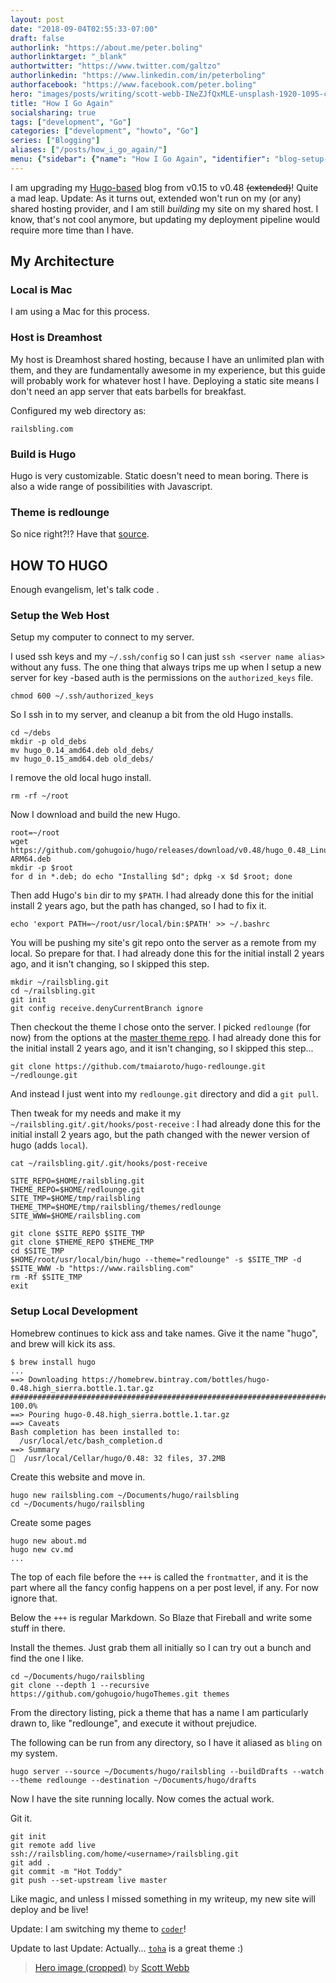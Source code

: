 ```yaml
---
layout: post
date: "2018-09-04T02:55:33-07:00"
draft: false
authorlink: "https://about.me/peter.boling"
authorlinktarget: "_blank"
authortwitter: "https://www.twitter.com/galtzo"
authorlinkedin: "https://www.linkedin.com/in/peterboling"
authorfacebook: "https://www.facebook.com/peter.boling"
hero: "images/posts/writing/scott-webb-INeZJfQxMLE-unsplash-1920-1095-crop.png"
title: "How I Go Again"
socialsharing: true
tags: ["development", "Go"]
categories: ["development", "howto", "Go"]
series: ["Blogging"]
aliases: ["/posts/how_i_go_again/"]
menu: {"sidebar": {"name": "How I Go Again", "identifier": "blog-setup-go-2", "parent": "blog-setup", "weight": 20}}
---
```

I am upgrading my [Hugo-based](https://gohugo.io/) blog from v0.15 to v0.48 ~~(extended)~~!  Quite a mad leap.  Update: As it turns out, extended won't run on my (or any) shared hosting provider, and I am still *building* my site on my shared host.  I know, that's not cool anymore, but updating my deployment pipeline would require more time than I have.

## My Architecture

### Local is Mac

I am using a Mac for this process.

### Host is Dreamhost

My host is Dreamhost shared hosting, because I have an unlimited plan with them, and they are fundamentally awesome in my experience, but this guide will probably work for whatever host I have.  Deploying a static site means I don't need an app server that eats barbells for breakfast.

Configured my web directory as:

```
railsbling.com
```

### Build is Hugo

Hugo is very customizable.  Static doesn't need to mean boring.  There is also a wide range of possibilities with Javascript.

### Theme is redlounge

So nice right?!?  Have that [source](https://github.com/tmaiaroto/hugo-redlounge).

## HOW TO HUGO

Enough evangelism, let's talk code <i class='fas fa-code'></i>.

### Setup the Web Host

Setup my computer to connect to my server.

I used ssh keys and my `~/.ssh/config` so I can just `ssh <server name alias>` without any fuss.  The one thing that always trips me up when I setup a new server for key -based auth is the permissions on the `authorized_keys` file.

```
chmod 600 ~/.ssh/authorized_keys
```

So I ssh in to my server, and cleanup a bit from the old Hugo installs.

```
cd ~/debs
mkdir -p old_debs
mv hugo_0.14_amd64.deb old_debs/
mv hugo_0.15_amd64.deb old_debs/
```

I remove the old local hugo install.

```
rm -rf ~/root
```

Now I download and build the new Hugo.

```
root=~/root
wget https://github.com/gohugoio/hugo/releases/download/v0.48/hugo_0.48_Linux-ARM64.deb
mkdir -p $root
for d in *.deb; do echo "Installing $d"; dpkg -x $d $root; done
```

Then add Hugo's `bin` dir to my `$PATH`.
I had already done this for the initial install 2 years ago, but the path has changed, so I had to fix it.

```
echo 'export PATH=~/root/usr/local/bin:$PATH' >> ~/.bashrc
```

You will be pushing my site's git repo onto the server as a remote from my local.  So prepare <i class='fas fa-git'></i> for that.
I had already done this for the initial install 2 years ago, and it isn't changing, so I skipped this step.

```
mkdir ~/railsbling.git
cd ~/railsbling.git
git init
git config receive.denyCurrentBranch ignore 
```

Then checkout the theme I chose onto the server.  I picked `redlounge` (for now) from the options at the [master theme repo](https://github.com/gohugoio/hugoThemes).
I had already done this for the initial install 2 years ago, and it isn't changing, so I skipped this step...

```
git clone https://github.com/tmaiaroto/hugo-redlounge.git ~/redlounge.git
```

And instead I just went into my `redlounge.git` directory and did a `git pull`.

Then tweak for my needs and make it my `~/railsbling.git/.git/hooks/post-receive` <i class='fas fa-paste'></i>:
I had already done this for the initial install 2 years ago, but the path changed with the newer version of hugo (adds `local`).

```
cat ~/railsbling.git/.git/hooks/post-receive

SITE_REPO=$HOME/railsbling.git
THEME_REPO=$HOME/redlounge.git
SITE_TMP=$HOME/tmp/railsbling
THEME_TMP=$HOME/tmp/railsbling/themes/redlounge
SITE_WWW=$HOME/railsbling.com

git clone $SITE_REPO $SITE_TMP
git clone $THEME_REPO $THEME_TMP
cd $SITE_TMP
$HOME/root/usr/local/bin/hugo --theme="redlounge" -s $SITE_TMP -d $SITE_WWW -b "https://www.railsbling.com"
rm -Rf $SITE_TMP
exit
```

### Setup Local Development

Homebrew continues to kick ass and take names.  Give it the name "hugo", and brew will kick its ass.

```
$ brew install hugo
...
==> Downloading https://homebrew.bintray.com/bottles/hugo-0.48.high_sierra.bottle.1.tar.gz
######################################################################## 100.0%
==> Pouring hugo-0.48.high_sierra.bottle.1.tar.gz
==> Caveats
Bash completion has been installed to:
  /usr/local/etc/bash_completion.d
==> Summary
🍺  /usr/local/Cellar/hugo/0.48: 32 files, 37.2MB
```

Create this website and move in.

```
hugo new railsbling.com ~/Documents/hugo/railsbling
cd ~/Documents/hugo/railsbling
```

Create some pages

```
hugo new about.md
hugo new cv.md
...
```

The top of each file before the `+++` is called the `frontmatter`, and it is the part where all the fancy config happens on a per post level, if any.  For now ignore that.

Below the `+++` is regular Markdown.  So Blaze that Fireball and write some stuff in there.

Install the themes.  Just grab them all initially so I can try out a bunch and find the one I like.

```
cd ~/Documents/hugo/railsbling
git clone --depth 1 --recursive https://github.com/gohugoio/hugoThemes.git themes
```

From the directory listing, pick a theme that has a name I am particularly drawn to, like "redlounge", and execute it without prejudice.

The following can be run from any directory, so I have it aliased as `bling` on my system.
```
hugo server --source ~/Documents/hugo/railsbling --buildDrafts --watch --theme redlounge --destination ~/Documents/hugo/drafts
```

Now I have the site running locally.  Now comes the actual work.

Git it.

```
git init
git remote add live ssh://railsbling.com/home/<username>/railsbling.git
git add .
git commit -m "Hot Toddy"
git push --set-upstream live master
```

Like magic, and unless I missed something in my writeup, my new site will deploy and be live!

Update: I am switching my theme to [`coder`](https://github.com/luizdepra/hugo-coder/)!

Update to last Update: Actually... [`toha`](https://github.com/hugo/hugo-toha/) is a great theme :)

> [Hero image (cropped)](https://unsplash.com/photos/INeZJfQxMLE) by [Scott Webb](https://unsplash.com/@scottwebb)
  